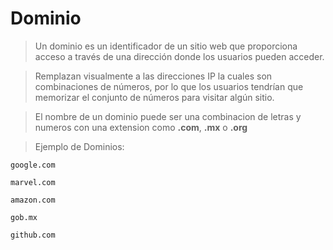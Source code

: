 # Dominio

> Un dominio es un identificador de un sitio web que proporciona acceso a través de una dirección donde los usuarios pueden acceder.

> Remplazan visualmente a las direcciones IP la cuales son combinaciones de números, por lo que los usuarios tendrían que memorizar el conjunto de números para visitar algún sitio.

> El nombre de un dominio puede ser una combinacion de letras y numeros con una extension como **.com**, **.mx**  o **.org**

> Ejemplo de Dominios:

    google.com

    marvel.com

    amazon.com

    gob.mx

    github.com
